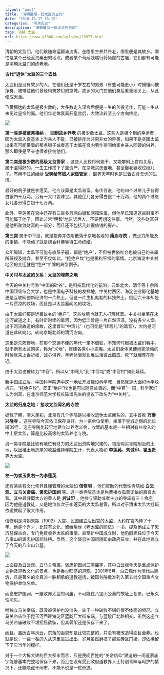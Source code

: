 ```yaml
---
layout: "post"
title: "清朝最后一批太监的去向"
date: "2018-12-17 16:15"
categories: "明清历史"
description: "清朝最后一批太监的去向"
tags: 清朝 太监
url: https://www.y5000.com/zgls/mq/28977.html
---
```






清朝的太监们，他们跟随命运颠沛流离，在哪里生养并终老，哪里便是其故乡。哪怕是某个已经沧海桑田的地点，或者某个苟延残喘行将倾颓的古庙，它们都有可能是清朝太监们的终老地。

**古代“退休”太监的三个去处**

太监们是没有故乡的人，在他们还是十岁左右的男孩（有些可能更小）时懵懂间被净身，被带往他们曾经构筑梦幻的京城。故乡的大门在他们身后重重地关上，从此便成天涯。

飞黄腾达的太监是极少数的，大多数走入深宫后便是一生的苦役劳作，可能一生从未见过皇帝的面。他们年老体衰离开皇宫后，大致流转至三个方向终老。

![](https://img.y5000.com/uploads/allimg/180305/13-1P30510321R42.jpg)

**第一类是被至亲接纳** ， **回到故乡养老**
的极少数太监。这些人是极个别的幸运者，因为太监入宫基本上为亲人不耻，已被排斥为非男非女的异类，如果不是贪图太监出来有可能带着的那点银子或者基于太监在宫内劳作期间给家乡亲人回馈的供养，那么即使是至亲也很难接纳他们。

**第二类是极少数的高级太监管家**
，这些人比较伶俐能干，又能攀附上宫内关系，属于混得好的，一生工作攒下了些资产，在京城买房置地，甚至娶老婆收过继儿子。有闲不住的继续
**受聘给有钱人家做管家** ，颐养天年时也是过着衣食无忧的生活。

最好的例子就是李莲英，他应该算是太监首富。有传言说，他的四个过继儿子各得白银四十万两，另有一大口袋珠宝。其他侄儿各分得白银二十万两，他的两个过继女儿各分得白银十七万两。

此外，李莲英在宫中还存有三百多万两白银和两箱珠宝，但他早已知道这些财宝不可能属于他了，因此非常“明智”地告诉后人，不要再想这件事。当然，这些财富只是他所聚敛财富的一部分，而且还不包括几处很值钱的房产。

**第三类** 属于中下层，就是投奔并依附散落于京城各地的 **庵庙寺院** ，做点力所能及的事情，不能动了就是烧香拜佛等待生命终结。

众所周知，太监不可能有直系子嗣，都是“绝户”，不但被世俗社会也被自己的亲属所蔑视及抛弃。甚至不仅如此，“挖绝户坟”也是稀松平常的事情。北京海淀中关村地区的变迁就是“绝户”铲除的典型例子。

**中关村与太监的关系：太监的埋葬之地**

今天的中关村号称“中国的硅谷”，是科技现代化的前沿，云集北大、清华等十余所中国顶级综合大学，也是中国电子科技的发祥地，中关村西区、海淀创业孵化基地更是互联网创新经济的一片热土。但这一片生机勃勃的科技热土，倒回六十年却是一片荒凉的坟场，而且是以太监墓闻名的坟场。

由于太监们都是远离故乡的“绝户”，这些坟墓也就无人打理修葺。中关村坐落在永定河故道之上，有时断时续的旱河，因为低洼曾是一片自然沼泽，没有多少人烟。出于河流故道的缘故，这里曾叫“中湾儿”（也可能是“转弯儿”的谐音），大约是河道在此转向北，转向京城北郊的清河方向。

这里是荒郊野地，在那个交通不便的年代一定不值钱，不知何时起被太监们看中，就不断有太监购买，称为“义地”，修建各类小小庙庵。太监们身体灵便尚能活动的时候就来上香祈福，诚心供养，年老体衰就扎堆生活彼此照应，死了就埋葬在附近。

由于太监也被称为“中官”，所以从“中弯儿”到“中官屯”或“中官村”如此延续。

新中国成立后，中国科学院选中这一地址开发建设科学城，当然就是大面积地平坟拆庙，“挖绝户坟”。反正“绝户”坟也是可以随意处置的，而“中官”一词，科学家们认为刺耳，在北京师范大学校长陈垣先生的提议下改名为“中关村”。

****太监的归身之地：** 接收太监闻名的寺院**  

据我了解，清末民初，北京有几个寺院是以接收退休太监闻名的，其中首推 **万寿兴隆寺**
。这座寺院今天依旧保存良好，为一家单位使用，坐落于皇城之侧的北长街39号。这座寺院比较早地建立过养老义会，收留的基本是一些相对有些收入的中上层太监，算是比较高级的太监养老寺院。

另一类寺院是比较有地位有财力的太监出资购地兴建的，包括购买寺院附近的土地，以出租土地房屋的收益维持寺院生计，代表人物如 **李莲英、刘诚印、崔玉贵**
等大太监。

![](https://img.y5000.com/uploads/allimg/180305/13-1P30510344L16.jpg)

**左一为崔玉贵右一为李莲英**

还有某些有文化修养且懂管理的太监如 **信修明** ，他们资助的代表性寺院如 **白云观、立马关帝庙、褒忠护国祠**
等。这一类寺院基本是免费接收孤苦无依的离宫太监。其中最慷慨大方的善人是 **刘诚印**
，他参与资助或者主办的寺庙有三十余座。因为他是道教徒，又是地位仅次于李莲英的大太监总管，所以对于清末太监大批皈依道教起了很大作用。

信修明是清朝末期（1902）入宫、民国建立后出宫的太监，大约在宫内待了十年。他是个秀才，比较有文化，留给后世《老太监的回忆》一书，提及他成立了恩济慈保古会，专门免费收养太监的事情。直至新中国成立时，他仍旧担任位于今天八宝山的褒忠护国祠住持。当然，这个褒忠护国祠随即由政府征收，并在此地建立了今天的八宝山公墓。

![](https://img.y5000.com/uploads/allimg/180305/13-1P305103514363.jpg)

上面提及白云观、立马关帝庙、褒忠护国祠三座庙宇，其中白云观今天是重点保护文物及道教文化的景点，也是香火旺盛的道观。2001年6月，白云观作为清代古建筑，且是著名的全真派一脉相承的道教道场，被国务院批准列入第五批全国重点文物保护单位名单。

而褒忠护国祠，一座收养太监的祠庙，不可能在八宝山公墓的故址上复原，已永久性消失。

唯独立马关帝庙，既没被保护也没消失，处于一种破败不堪的很不体面的境况。立马关帝庙位于昆玉河西畔海淀区蓝靛厂大街东端，与蓝靛厂北路相交。虽然这座立马关帝庙破败不堪摇摇欲坠，但其骨架还是保存下来了。

而且，虽历百年风云，院落的面貌却是比较完整的，并没有被改造得面目全非。也就是说，一茬一茬的人从这里进进出出，岁月虽然磨损了那些砖瓦门梁，却依稀留下了它当年的模样。

对于一个大拆大建的巨大都市而言，只是民间百姓的“关帝信仰”建造的一间道家庙宇能够基本完整地保存下来，而且在没有受到政府道教界人士特别青睐与呵护的情况下，还能隐藏于闹市，不能不说是一桩奇迹。
